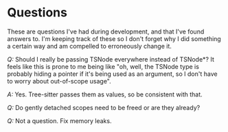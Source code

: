 # Questions

These are questions I've had during development, and that I've found answers to.
I'm keeping track of these so I don't forget why I did something a certain way and am compelled to erroneously change it.

*Q:* Should I really be passing TSNode everywhere instead of TSNode*? It feels like this is prone to me being like "oh, well, the TSNode type is probably hiding a pointer if it's being used as an argument, so I don't have to worry about out-of-scope usage".

*A:* Yes. Tree-sitter passes them as values, so be consistent with that.

*Q:* Do gently detached scopes need to be freed or are they already?

*Q:* Not a question. Fix memory leaks.
